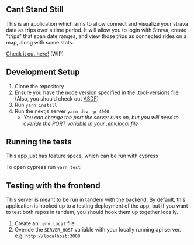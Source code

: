 ## Cant Stand Still

This is an application which aims to allow connect and visualize your strava data as trips over a time period. It will allow you to login with Strava, create "trips" that span date ranges, and view those trips as connected rides on a map, along with some stats.

[Check it out here!](https://cant-stand-still-frontend.vercel.app/) (WIP)

## Development Setup

1. Clone the repository
1. Ensure you have the node version specified in the .tool-versions file (Also, you should check out [ASDF](https://github.com/asdf-vm/asdf))
3. Run `yarn install`
4. Run the nextjs server `yarn dev -p 4000`
    * _You can change the port the server runs on, but you will need to overide the PORT variable in your [.env.local](https://nextjs.org/docs/basic-features/environment-variables#loading-environment-variables) file_
## Running the tests

This app just has feature specs, which can be run with cypress

To open cypress run `yarn test`

## Testing with the frontend

This server is meant to be run in [tandem with the backend](https://github.com/Noah-Silvera/cant-stand-still-api). By default, this application is hooked up to a testing deployment of the app, but if you want to test both repos in tandem, you should hook them up together locally.


1. Create an `.env.local` file
1. Overide the `SERVER_HOST` variable with your locally running api server. e.g. `http://localhost:3000`
